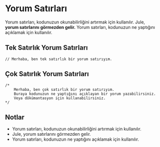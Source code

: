 # Yorum Satırları

Yorum satırları, kodunuzun okunabilirliğini artırmak için kullanılır. Jule, <b>yorum satırlarını görmezden gelir.</b> Yorum satırları, kodunuzun ne yaptığını açıklamak için kullanılır.

## Tek Satırlık Yorum Satırları
```jule
// Merhaba, ben tek satırlık bir yorum satırıyım.
```

## Çok Satırlık Yorum Satırları
```jule
/*
    Merhaba, ben çok satırlık bir yorum satırıyım.
    Buraya kodunuzun ne yaptığını açıklayan bir yorum yazabilirsiniz.
    Veya dökümantasyon için kullanabilirsiniz.
*/
```

## Notlar
- Yorum satırları, kodunuzun okunabilirliğini artırmak için kullanılır.
- Jule, yorum satırlarını görmezden gelir.
- Yorum satırları, kodunuzun ne yaptığını açıklamak için kullanılır.